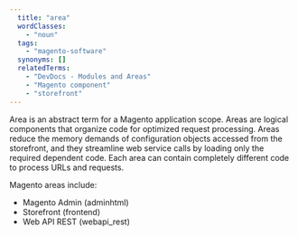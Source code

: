 ```yaml
---
  title: "area"
  wordClasses:
    - "noun"
  tags:
    - "magento-software"
  synonyms: []
  relatedTerms:
    - "DevDocs - Modules and Areas"
    - "Magento component"
    - "storefront"
---
```

Area is an abstract term for a Magento application scope. Areas are logical components that organize code for optimized request processing. Areas reduce the memory demands of configuration objects accessed from the storefront, and they streamline web service calls by loading only the required dependent code. Each area can contain completely different code to process URLs and requests.

Magento areas include:

* Magento Admin (adminhtml)
* Storefront (frontend)
* Web API REST (webapi_rest)
